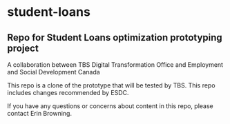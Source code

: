 # student-loans
## Repo for Student Loans optimization prototyping project
A collaboration between TBS Digital Transformation Office and Employment and Social Development Canada

This repo is a clone of the prototype that will be tested by TBS. This repo includes changes recommended by ESDC. 

If you have any questions or concerns about content in this repo, please contact Erin Browning.
